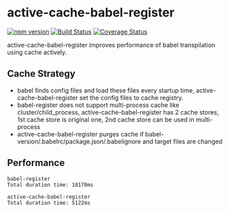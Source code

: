 active-cache-babel-register
===========================
[![npm version](https://badge.fury.io/js/active-cache-babel-register.svg)](https://badge.fury.io/js/active-cache-babel-register)
[![Build Status](https://travis-ci.org/yosuke-furukawa/active-cache-babel-register.svg?branch=master)](https://travis-ci.org/yosuke-furukawa/active-cache-babel-register)
[![Coverage Status](https://coveralls.io/repos/github/yosuke-furukawa/active-cache-babel-register/badge.svg?branch=master)](https://coveralls.io/github/yosuke-furukawa/active-cache-babel-register?branch=master)

active-cache-babel-register improves performance of babel transpilation using cache actively.

## Cache Strategy

- babel finds config files and load these files every startup time, active-cache-babel-register set the config files to cache registry.
- babel-register does not support multi-process cache like cluster/child_process, active-cache-babel-register has 2 cache stores, 1st cache store is original one, 2nd cache store can be used in multi-process
- active-cache-babel-register purges cache if babel-version/.babelrc/package.json/.babelignore and target files are changed

## Performance

```
babel-register
Total duration time: 18170ms

active-cache-babel-register
Total duration time: 5122ms
```
